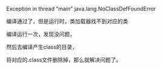Exception in thread "main" java.lang.NoClassDefFoundError

编译通过了，但是运行时，类加载器找不到对应的类

编译运行一次，发现没问题，

然后去编译产生class的目录，

将对应的.class文件删除掉，那么就解决问题了。
